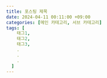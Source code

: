 ```yaml
---
title: 포스팅 제목
date: 2024-04-11 00:11:00 +09:00
categories: [메인 카테고리, 서브 카테고리]
tags: [
    태그1,
    태그2,
    태그3,
    .
    .
    .
  ]
---
```

